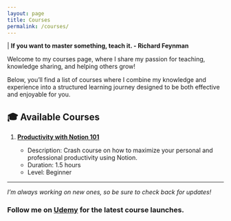```yaml
---
layout: page
title: Courses
permalink: /courses/
---
```


| **If you want to master something, teach it. - Richard Feynman**

Welcome to my courses page, where I share my passion for teaching, knowledge sharing, and helping others grow!

Below, you’ll find a list of courses where I combine my knowledge and experience into a structured learning journey designed to be both effective and enjoyable for you.

## 🎓 Available Courses

1. **[Productivity with Notion 101](https://www.udemy.com/course/productivity-with-notion-101/?referralCode=8FA28F7CF4D8B4553552)**

   - Description: Crash course on how to maximize your personal and professional productivity using Notion.
   - Duration: 1.5 hours
   - Level: Beginner

---

_I’m always working on new ones, so be sure to check back for updates!_

### Follow me on [Udemy](https://www.udemy.com/user/shehab-abdel-salam-2/) for the latest course launches.
